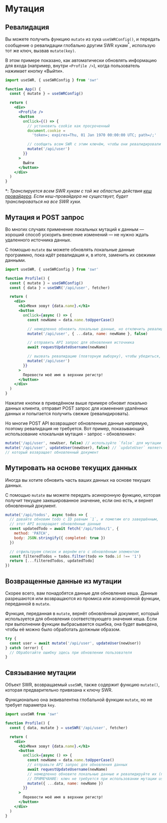 # Мутация

## Ревалидация

Вы можете получить функцию `mutate` из хука `useSWRConfig()`, и передать
сообщение о ревалидации глобально другим SWR хукам<sup>\*</sup>, использую тот
же ключ, вызвав `mutate(key)`.

В этом примере показано, как автоматически обновлять информацию для входа
(например, внутри `<Profile />`), когда пользователь нажимает кнопку «Выйти».

```jsx
import useSWR, { useSWRConfig } from 'swr'

function App() {
  const { mutate } = useSWRConfig()

  return (
    <div>
      <Profile />
      <button
        onClick={() => {
          // установить cookie как просроченный
          document.cookie =
            'token=; expires=Thu, 01 Jan 1970 00:00:00 UTC; path=/;'

          // сообщить всем SWR с этим ключём, чтобы они ревалидировали
          mutate('/api/user')
        }}
      >
        Выйти
      </button>
    </div>
  )
}
```

\*: _Транслируется всем SWR хукам с той же областью действия
[кеш провайдера](/docs/cache). Если кеш-провайдера не существует, будет
транслироваться на все SWR хуки._

## Мутация и POST запрос

Во многих случаях применение локальных мутаций к данным — хороший способ
ускорить внесение изменений — не нужно ждать удаленного источника данных.

С помощью `mutate` вы можете обновлять локальные данные программно, пока идёт
ревалидация и, в итоге, заменить их свежими данными.

```jsx
import useSWR, { useSWRConfig } from 'swr'

function Profile() {
  const { mutate } = useSWRConfig()
  const { data } = useSWR('/api/user', fetcher)

  return (
    <div>
      <h1>Меня зовут {data.name}.</h1>
      <button
        onClick={async () => {
          const newName = data.name.toUpperCase()

          // немедленно обновить локальные данные, но отключить ревалидацию
          mutate('/api/user', { ...data, name: newName }, false)

          // отправить API запрос для обновления источника
          await requestUpdateUsername(newName)

          // вызвать ревалидацию (повторную выборку), чтобы убедиться, что наши локальные данные верны
          mutate('/api/user')
        }}
      >
        Перевести моё имя в верхнии регистр!
      </button>
    </div>
  )
}
```

Нажатие кнопки в приведённом выше примере обновит локально данных клиента,
отправит POST запрос для изменения удалённых данных и попытается получить свежие
(ревалидировать).

Но многие POST API возвращают обновленные данные напрямую, поэтому ревалидация
не требуется. Вот пример, показывающий использование «локальная мутация -
запрос - обновление»:

```jsx
mutate('/api/user', newUser, false) // используйте `false` для мутации без ревалидации
mutate('/api/user', updateUser(newUser), false) // `updateUser` является промисом запроса,
// который возвращает обновленный документ
```

## Мутировать на основе текущих данных

Иногда вы хотите обновить часть ваших данных на основе текущих данных.

С помощью `mutate` вы можете передать асинхронную функцию, которая получит
текущее закешированное значение, если оно есть, и вернет обновленный документ.

```jsx
mutate('/api/todos', async todos => {
  // давайте обновим todo с ID равным `1`, и пометим его завершённым,
  // этот API возвращает обновлённые данные
  const updatedTodo = await fetch('/api/todos/1', {
    method: 'PATCH',
    body: JSON.stringify({ completed: true })
  })

  // отфильтруем список и вернём его с обновлённым элементом
  const filteredTodos = todos.filter(todo => todo.id !== '1')
  return [...filteredTodos, updatedTodo]
})
```

## Возвращенные данные из мутации

Скорее всего, вам понадобятся данные для обновления кеша. Данные разрешаются или
возвращаются из промиса или асинхронной функции, переданной в `mutate`.

Функция, переданная в `mutate`, вернёт обновлённый документ, который
используется для обновления соответствующего значения кеша. Если при выполнении
функции выбрасывается ошибка, она будет выведена, чтобы её можно было обработать
должным образом.

```jsx
try {
  const user = await mutate('/api/user', updateUser(newUser))
} catch (error) {
  // Обработайте ошибку здесь при обновлении пользователя
}
```

## Связывание мутации

Объект SWR, возвращаемый `useSWR`, также содержит функцию `mutate()`, которая
предварительно привязана к ключу SWR.

Функционально она эквивалентна глобальной функции `mutate`, но не требует
параметра `key`.

```jsx
import useSWR from 'swr'

function Profile() {
  const { data, mutate } = useSWR('/api/user', fetcher)

  return (
    <div>
      <h1>Меня зовут {data.name}.</h1>
      <button
        onClick={async () => {
          const newName = data.name.toUpperCase()
          // отправьте API запрос для обновления данных
          await requestUpdateUsername(newName)
          // немедленно обновите локальные данные и ревалидируйте их (повторная выборка)
          // ПРИМЕЧАНИЕ: ключ не требуется при использовании мутации useSWR, поскольку он предварительно привязан
          mutate({ ...data, name: newName })
        }}
      >
        Перевести моё имя в верхнии регистр!
      </button>
    </div>
  )
}
```
